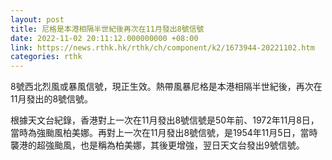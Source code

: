 ```yaml
---
layout: post
title: 尼格是本港相隔半世紀後再次在11月發出8號信號
date: 2022-11-02 20:11:12.000000000 +08:00
link: https://news.rthk.hk/rthk/ch/component/k2/1673944-20221102.htm
categories: rthk
---
```


8號西北烈風或暴風信號，現正生效。熱帶風暴尼格是本港相隔半世紀後，再次在11月發出的8號信號。

根據天文台紀錄，香港對上一次在11月發出8號信號是50年前、1972年11月8日，當時為強颱風柏美娜。再對上一次在11月發出8號信號，是1954年11月5日，當時襲港的超強颱風，也是稱為柏美娜，其後更增強，翌日天文台發出9號信號。
